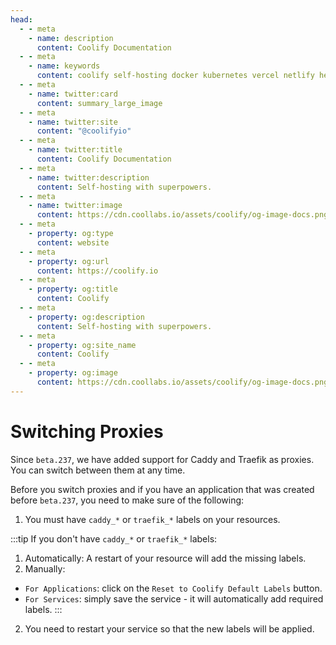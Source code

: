 ```yaml
---
head:
  - - meta
    - name: description
      content: Coolify Documentation
  - - meta
    - name: keywords
      content: coolify self-hosting docker kubernetes vercel netlify heroku render digitalocean aws gcp azure
  - - meta
    - name: twitter:card
      content: summary_large_image
  - - meta
    - name: twitter:site
      content: "@coolifyio"
  - - meta
    - name: twitter:title
      content: Coolify Documentation
  - - meta
    - name: twitter:description
      content: Self-hosting with superpowers.
  - - meta
    - name: twitter:image
      content: https://cdn.coollabs.io/assets/coolify/og-image-docs.png
  - - meta
    - property: og:type
      content: website
  - - meta
    - property: og:url
      content: https://coolify.io
  - - meta
    - property: og:title
      content: Coolify
  - - meta
    - property: og:description
      content: Self-hosting with superpowers.
  - - meta
    - property: og:site_name
      content: Coolify
  - - meta
    - property: og:image
      content: https://cdn.coollabs.io/assets/coolify/og-image-docs.png
---
```

# Switching Proxies

Since `beta.237`, we have added support for Caddy and Traefik as proxies. You can switch between them at any time.

Before you switch proxies and if you have an application that was created before `beta.237`, you need to make sure of the following:
1. You must have `caddy_*` or `traefik_*` labels on your resources.

:::tip
If you don't have `caddy_*` or `traefik_*` labels:
1. Automatically: A restart of your resource will add the missing labels.
2. Manually:
- `For Applications`: click on the `Reset to Coolify Default Labels` button.
- `For Services`: simply save the service - it will automatically add required labels.
:::

2. You need to restart your service so that the new labels will be applied.